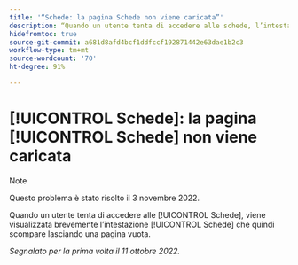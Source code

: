 ```yaml
---
title: '“Schede: la pagina Schede non viene caricata”'
description: “Quando un utente tenta di accedere alle schede, l’intestazione delle Schede viene visualizzata brevemente, ma scompare e l’utente visualizza solo una pagina vuota.”
hidefromtoc: true
source-git-commit: a681d8afd4bcf1ddfccf192871442e63dae1b2c3
workflow-type: tm+mt
source-wordcount: '70'
ht-degree: 91%

---
```



# [!UICONTROL Schede]: la pagina [!UICONTROL Schede] non viene caricata

>[!NOTE]
>
>Questo problema è stato risolto il 3 novembre 2022.

Quando un utente tenta di accedere alle [!UICONTROL Schede], viene visualizzata brevemente l’intestazione [!UICONTROL Schede] che quindi scompare lasciando una pagina vuota.

_Segnalato per la prima volta il 11 ottobre 2022._

